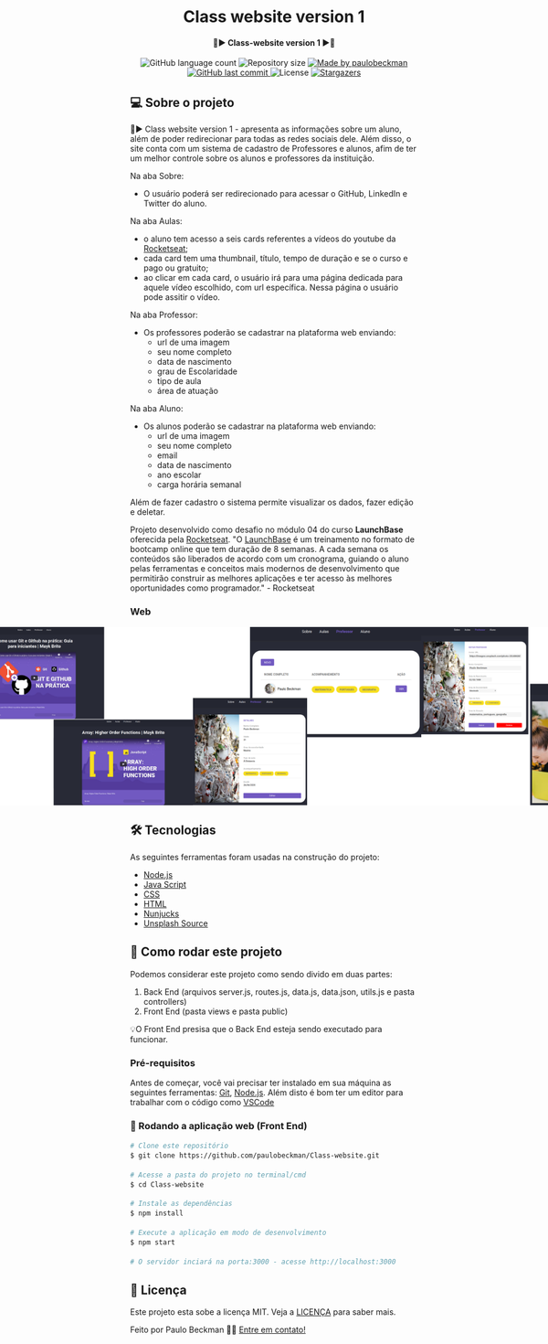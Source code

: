 <h1 align="center">
    Class website version 1
</h1>
 
<h4 align="center"> 
	📗▶ Class-website version 1 ▶📗
</h4>

<p align="center">
  <img alt="GitHub language count" src="https://img.shields.io/github/languages/count/paulobeckman/Class-website-v1?color=%2304D361">

  <img alt="Repository size" src="https://img.shields.io/github/repo-size/paulobeckman/Class-website-v1">

  	
  <a href="https://www.linkedin.com/in/paulobeckman/">
    <img alt="Made by paulobeckman" src="https://img.shields.io/badge/made%20by-paulobeckman-%2304D361">
  </a>
	
  
  <a href="https://github.com/paulobeckman/Class-website-v1/commits/master">
    <img alt="GitHub last commit" src="https://img.shields.io/github/last-commit/paulobeckman-v1/Class-website-v1">
  </a>

  <img alt="License" src="https://img.shields.io/badge/license-MIT-brightgreen">
   <a href="https://github.com/paulobeckman/Class-website-v1/stargazers">
    <img alt="Stargazers" src="https://img.shields.io/github/stars/paulobeckman/Class-website-v1?style=social">
  </a>
</p>


## 💻 Sobre o projeto

📗▶ Class website version 1 - apresenta as informações sobre um aluno, além de poder redirecionar para todas as redes sociais dele. Além disso, o site conta com um sistema de cadastro de Professores e alunos, afim de ter um melhor controle sobre os alunos e professores da instituição.


Na aba Sobre:
 - O usuário poderá ser redirecionado para acessar o GitHub, LinkedIn e Twitter do aluno.
 
 
 
 
Na aba Aulas:
- o aluno tem acesso a seis cards referentes a vídeos do youtube da [Rocketseat](rs);
- cada card tem uma thumbnail, título, tempo de duração e se o curso e pago ou gratuito;
- ao clicar em cada card, o usuário irá para uma página dedicada para aquele vídeo escolhido, com url específica. Nessa página o usuário pode assitir o vídeo.



Na aba Professor:
 - Os professores poderão se cadastrar na plataforma web enviando:
   - url de uma imagem 
   - seu nome completo
   - data de nascimento
   - grau de Escolaridade
   - tipo de aula
   - área de atuação



Na aba Aluno:
 - Os alunos poderão se cadastrar na plataforma web enviando:
   - url de uma imagem 
   - seu nome completo
   - email
   - data de nascimento
   - ano escolar
   - carga horária semanal

Além de fazer cadastro o sistema permite visualizar os dados, fazer edição e deletar. 

Projeto desenvolvido como desafio no módulo 04 do curso **LaunchBase** oferecida pela [Rocketseat](rs).
"O [LaunchBase](lb) é um treinamento no formato de bootcamp online que tem duração de 8 semanas. A cada semana os conteúdos são liberados de acordo com um cronograma, guiando o aluno pelas ferramentas e conceitos mais modernos de desenvolvimento que permitirão construir as melhores aplicações e ter acesso às melhores oportunidades como programador." - Rocketseat


### Web

<p align="center" style="display: flex; align-items: flex-start; justify-content: center;">
	
 <img alt="Class-website-v1" title="#Class-website" src="./github-assets/projeto6.1.gif" width="800px">
 
 <img alt="Class-website-v1" title="#Class-website" src="./github-assets/projeto6.2.gif" width="800px">

  <img alt="Class-website-v1" title="#Class-website" src="./github-assets/paginas1.png" width="400px">

  <img alt="Class-website-v1" title="#Class-website" src="./github-assets/paginas2.png" width="400px">
  
  <img alt="Class-website-v1" title="#Class-website" src="./github-assets/paginas3.png" width="400px">
  
  <img alt="Class-website-v1" title="#Class-website" src="./github-assets/paginas4.png" width="400px">
  
  <img alt="Class-website-v1" title="#Class-website" src="./github-assets/paginas5.png" width="400px">
  
  <img alt="Class-website-v1" title="#Class-website" src="./github-assets/paginas6.png" width="400px">
  
  <img alt="Class-website-v1" title="#Class-website" src="./github-assets/paginas7.png" width="400px">
  
</p>

## 🛠 Tecnologias

As seguintes ferramentas foram usadas na construção do projeto:

- [Node.js][nodejs]
- [Java Script][js]
- [CSS][CSS]
- [HTML][HTML]
- [Nunjucks][Nunjucks]
- [Unsplash Source][API]


## 🚀 Como rodar este projeto
 
Podemos considerar este projeto como sendo divido em duas partes:
1. Back End (arquivos server.js, routes.js, data.js, data.json, utils.js e pasta controllers) 
2. Front End (pasta views e pasta public)

💡O Front End presisa que o Back End esteja sendo executado para funcionar.

### Pré-requisitos

Antes de começar, você vai precisar ter instalado em sua máquina as seguintes ferramentas:
[Git](https://git-scm.com), [Node.js][nodejs]. 
Além disto é bom ter um editor para trabalhar com o código como [VSCode][vscode]

### 🧭 Rodando a aplicação web (Front End)

```bash
# Clone este repositório
$ git clone https://github.com/paulobeckman/Class-website.git

# Acesse a pasta do projeto no terminal/cmd
$ cd Class-website

# Instale as dependências
$ npm install

# Execute a aplicação em modo de desenvolvimento
$ npm start

# O servidor inciará na porta:3000 - acesse http://localhost:3000
```


## 📝 Licença

Este projeto esta sobe a licença MIT. Veja a [LICENÇA](license) para saber mais.

Feito por Paulo Beckman 👋🏽 [Entre em contato!](https://www.linkedin.com/in/paulobeckman/)

[nodejs]: https://nodejs.org/
[vscode]: https://code.visualstudio.com/
[vceditconfig]: https://marketplace.visualstudio.com/items?itemName=EditorConfig.EditorConfig
[license]: https://opensource.org/licenses/MIT
[rs]: https://rocketseat.com.br
[lb]: https://pages.rocketseat.com.br/launchbase/inscricao/5
[js]: https://developer.mozilla.org/pt-BR/docs/Aprender/JavaScript
[CSS]: https://developer.mozilla.org/pt-BR/docs/Web/CSS
[HTML]: https://developer.mozilla.org/pt-BR/docs/Web/HTML
[v1]: https://github.com/paulobeckman/web-information-and-videos
[Nunjucks]: https://www.npmjs.com/package/nunjucks
[API]: https://source.unsplash.com/

